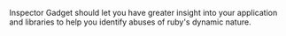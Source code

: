 Inspector Gadget should let you have greater insight into your application and libraries to help you identify abuses of ruby's dynamic nature.
